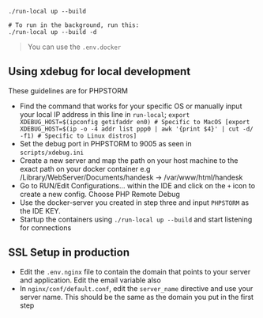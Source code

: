 
```shell
./run-local up --build

# To run in the background, run this:
./run-local up --build -d
```
> You can use the `.env.docker`

## Using xdebug for local development
These guidelines are for PHPSTORM
* Find the command that works for your specific OS or manually input your local IP address in this line in `run-local`; `export XDEBUG_HOST=$(ipconfig getifaddr en0) # Specific to MacOS [export XDEBUG_HOST=$(ip -o -4 addr list ppp0 | awk '{print $4}' | cut -d/ -f1) # Specific to Linux distros]`
* Set the debug port in PHPSTORM to 9005 as seen in `scripts/xdebug.ini`
* Create a new server and map the path on your host machine to the exact path on your docker container e.g /Library/WebServer/Documents/handesk -> /var/www/html/handesk
* Go to RUN/Edit Configurations... within the IDE and click on the `+` icon to create a new config. Choose PHP Remote Debug
* Use the docker-server you created in step three and input `PHPSTORM` as the IDE KEY.
* Startup the containers using `./run-local up --build` and start listening for connections

## SSL Setup in production
* Edit the `.env.nginx` file to contain the domain that points to your server and application. Edit the email variable also
* In `nginx/conf/default.conf`, edit the `server_name` directive and use your server name. This should be the same as the domain you put in the first step
